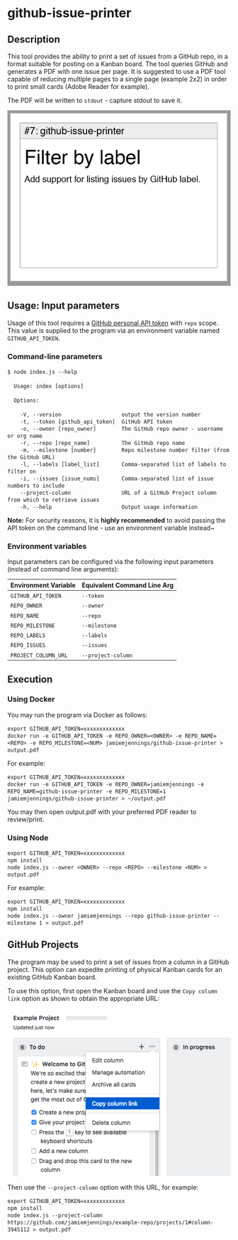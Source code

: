 # github-issue-printer

## Description

This tool provides the ability to print a set of issues from a GitHub repo, in a format suitable for posting on a Kanban board. The tool queries GitHub and generates a PDF with one issue per page. It is suggested to use a PDF tool capable of reducing multiple pages to a single page (example 2x2) in order to print small cards (Adobe Reader for example).

The PDF will be written to `stdout` - capture stdout to save it.

![Example Issue Card](./img/example-issue-card.png)

## Usage: Input parameters

Usage of this tool requires a [GitHub personal API token](https://help.github.com/articles/creating-a-personal-access-token-for-the-command-line/) with `repo` scope. This value is supplied to the program via an environment variable named `GITHUB_API_TOKEN`.

### Command-line parameters

```console
$ node index.js --help

  Usage: index [options]

  Options:

    -V, --version                   output the version number
    -t, --token [github_api_token]  GitHub API token
    -o, --owner [repo_owner]        The GitHub repo owner - username or org name
    -r, --repo [repo_name]          The GitHub repo name
    -m, --milestone [number]        Repo milestone number filter (from the GitHub URL)
    -l, --labels [label_list]       Comma-separated list of labels to filter on
    -i, --issues [issue_nums]       Comma-separated list of issue numbers to include
    --project-column                URL of a GitHub Project column from which to retrieve issues
    -h, --help                      Output usage information
```

**Note:** For security reasons, it is **highly recommended** to avoid passing the API token on the command line - use an environment variable instead~

### Environment variables

Input parameters can be configured via the following input parameters (instead of command line arguments):

| Environment Variable | Equivalent Command Line Arg
| -------------------- | ---------------------------
| `GITHUB_API_TOKEN`   | `--token`
| `REPO_OWNER`         | `--owner`
| `REPO_NAME`          | `--repo`
| `REPO_MILESTONE`     | `--milestone`
| `REPO_LABELS`        | `--labels`
| `REPO_ISSUES`        | `--issues`
| `PROJECT_COLUMN_URL` | `--project-column`

## Execution

### Using Docker

You may run the program via Docker as follows:

```console
export GITHUB_API_TOKEN=xxxxxxxxxxxxx
docker run -e GITHUB_API_TOKEN -e REPO_OWNER=<OWNER> -e REPO_NAME=<REPO> -e REPO_MILESTONE=<NUM> jamiemjennings/github-issue-printer > output.pdf
```

For example:

```console
export GITHUB_API_TOKEN=xxxxxxxxxxxxx
docker run -e GITHUB_API_TOKEN -e REPO_OWNER=jamiemjennings -e REPO_NAME=github-issue-printer -e REPO_MILESTONE=1 jamiemjennings/github-issue-printer > ~/output.pdf
```

You may then open output.pdf with your preferred PDF reader to review/print.

### Using Node

```console
export GITHUB_API_TOKEN=xxxxxxxxxxxxx
npm install
node index.js --owner <OWNER> --repo <REPO> --milestone <NUM> > output.pdf
```

For example:

```console
export GITHUB_API_TOKEN=xxxxxxxxxxxxx
npm install
node index.js --owner jamiemjennings --repo github-issue-printer --milestone 1 > output.pdf
```

## GitHub Projects

The program may be used to print a set of issues from a column in a GitHub project. This option can expedite printing of physical Kanban cards for an existing GitHub Kanban board.

To use this option, first open the Kanban board and use the `Copy column link` option as shown to obtain the appropriate URL:

![Get GitHub project column URL](./img/github-project-column.png)

Then use the `--project-column` option with this URL, for example:

```console
export GITHUB_API_TOKEN=xxxxxxxxxxxxx
npm install
node index.js --project-column https://github.com/jamiemjennings/example-repo/projects/1#column-3945112 > output.pdf
```

